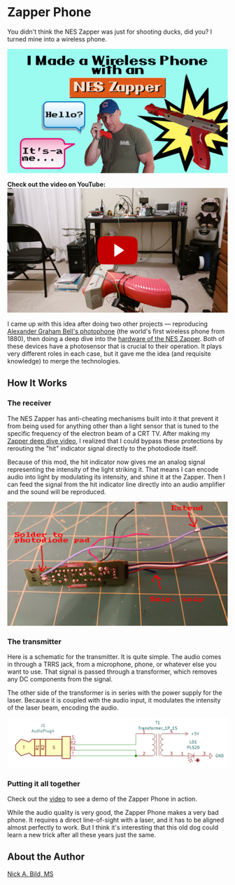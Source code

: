 # Zapper Phone

You didn't think the NES Zapper was just for shooting ducks, did you? I turned mine into a wireless phone.

![](https://raw.githubusercontent.com/nickbild/zapper_phone/refs/heads/main/media/logo.jpg)

**Check out the video on YouTube:**
<a href="https://www.youtube.com/watch?v=N6qzJRUytfU">![](https://raw.githubusercontent.com/nickbild/zapper_phone/refs/heads/main/media/youtube_preview.jpg)</a>

I came up with this idea after doing two other projects — reproducing [Alexander Graham Bell's photophone](https://www.youtube.com/watch?v=XQ86fkRRS5M) (the world's first wireless phone from 1880), then doing a deep dive into the [hardware of the NES Zapper](https://www.youtube.com/watch?v=cWvGYfH0B30). Both of these devices have a photosensor that is crucial to their operation. It plays very different roles in each case, but it gave me the idea (and requisite knowledge) to merge the technologies.

## How It Works

### The receiver

The NES Zapper has anti-cheating mechanisms built into it that prevent it from being used for anything other than a light sensor that is tuned to the specific frequency of the electron beam of a CRT TV. After making my [Zapper deep dive video](https://www.youtube.com/watch?v=cWvGYfH0B30), I realized that I could bypass these protections by rerouting the "hit" indicator signal directly to the photodiode itself.

Because of this mod, the hit indicator now gives me an analog signal representing the intensity of the light striking it. That means I can encode audio into light by modulating its intensity, and shine it at the Zapper. Then I can feed the signal from the hit indicator line directly into an audio amplifier and the sound will be reproduced.

![](https://raw.githubusercontent.com/nickbild/zapper_phone/refs/heads/main/media/zapper_mod_annotated.jpg)

### The transmitter

Here is a schematic for the transmitter. It is quite simple. The audio comes in through a TRRS jack, from a microphone, phone, or whatever else you want to use. That signal is passed through a transformer, which removes any DC components from the signal.

The other side of the transformer is in series with the power supply for the laser. Because it is coupled with the audio input, it modulates the intensity of the laser beam, encoding the audio.

![](https://raw.githubusercontent.com/nickbild/zapper_phone/refs/heads/main/media/transmitter_schematic_crop.jpg)

### Putting it all together

Check out the [video](https://www.youtube.com/watch?v=N6qzJRUytfU) to see a demo of the Zapper Phone in action.

While the audio quality is very good, the Zapper Phone makes a very bad phone. It requires a direct line-of-sight with a laser, and it has to be aligned almost perfectly to work. But I think it's interesting that this old dog could learn a new trick after all these years just the same.

## About the Author

[Nick A. Bild, MS](https://nickbild79.firebaseapp.com/#!/)
